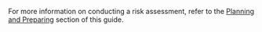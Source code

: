 
For more information on conducting a risk assessment, refer to the [Planning and Preparing](en/topics/practice-2-planning/0-getting-started/1-intro.md) section of this guide.
